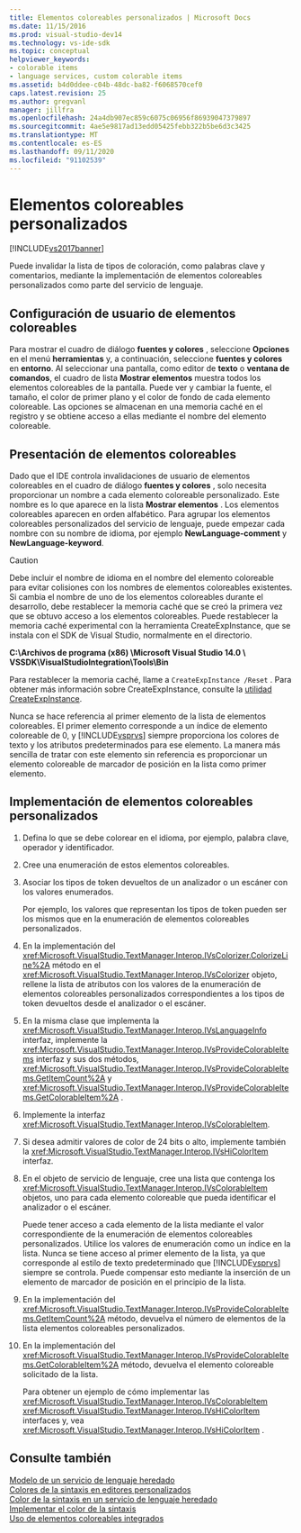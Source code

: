 ```yaml
---
title: Elementos coloreables personalizados | Microsoft Docs
ms.date: 11/15/2016
ms.prod: visual-studio-dev14
ms.technology: vs-ide-sdk
ms.topic: conceptual
helpviewer_keywords:
- colorable items
- language services, custom colorable items
ms.assetid: b4d0ddee-c04b-48dc-ba82-f6068570cef0
caps.latest.revision: 25
ms.author: gregvanl
manager: jillfra
ms.openlocfilehash: 24a4db907ec859c6075c06956f86939047379897
ms.sourcegitcommit: 4ae5e9817ad13edd05425febb322b5be6d3c3425
ms.translationtype: MT
ms.contentlocale: es-ES
ms.lasthandoff: 09/11/2020
ms.locfileid: "91102539"
---
```

# <a name="custom-colorable-items"></a>Elementos coloreables personalizados
[!INCLUDE[vs2017banner](../../includes/vs2017banner.md)]

Puede invalidar la lista de tipos de coloración, como palabras clave y comentarios, mediante la implementación de elementos coloreables personalizados como parte del servicio de lenguaje.  
  
## <a name="user-settings-of-colorable-items"></a>Configuración de usuario de elementos coloreables  
 Para mostrar el cuadro de diálogo **fuentes y colores** , seleccione **Opciones** en el menú **herramientas** y, a continuación, seleccione **fuentes y colores** en **entorno**. Al seleccionar una pantalla, como editor de **texto** o **ventana de comandos**, el cuadro de lista **Mostrar elementos** muestra todos los elementos coloreables de la pantalla. Puede ver y cambiar la fuente, el tamaño, el color de primer plano y el color de fondo de cada elemento coloreable. Las opciones se almacenan en una memoria caché en el registro y se obtiene acceso a ellas mediante el nombre del elemento coloreable.  
  
## <a name="presentation-of-colorable-items"></a>Presentación de elementos coloreables  
 Dado que el IDE controla invalidaciones de usuario de elementos coloreables en el cuadro de diálogo **fuentes y colores** , solo necesita proporcionar un nombre a cada elemento coloreable personalizado. Este nombre es lo que aparece en la lista **Mostrar elementos** . Los elementos coloreables aparecen en orden alfabético. Para agrupar los elementos coloreables personalizados del servicio de lenguaje, puede empezar cada nombre con su nombre de idioma, por ejemplo **NewLanguage-comment** y **NewLanguage-keyword**.  
  
> [!CAUTION]
> Debe incluir el nombre de idioma en el nombre del elemento coloreable para evitar colisiones con los nombres de elementos coloreables existentes. Si cambia el nombre de uno de los elementos coloreables durante el desarrollo, debe restablecer la memoria caché que se creó la primera vez que se obtuvo acceso a los elementos coloreables. Puede restablecer la memoria caché experimental con la herramienta CreateExpInstance, que se instala con el SDK de Visual Studio, normalmente en el directorio.  
>   
> **C:\Archivos de programa (x86) \Microsoft Visual Studio 14.0 \ VSSDK\VisualStudioIntegration\Tools\Bin**  
>   
> Para restablecer la memoria caché, llame a `CreateExpInstance /Reset` . Para obtener más información sobre CreateExpInstance, consulte la [utilidad CreateExpInstance](../../extensibility/internals/createexpinstance-utility.md).  
  
 Nunca se hace referencia al primer elemento de la lista de elementos coloreables. El primer elemento corresponde a un índice de elemento coloreable de 0, y [!INCLUDE[vsprvs](../../includes/vsprvs-md.md)] siempre proporciona los colores de texto y los atributos predeterminados para ese elemento. La manera más sencilla de tratar con este elemento sin referencia es proporcionar un elemento coloreable de marcador de posición en la lista como primer elemento.  
  
## <a name="implementing-custom-colorable-items"></a>Implementación de elementos coloreables personalizados  
  
1. Defina lo que se debe colorear en el idioma, por ejemplo, palabra clave, operador y identificador.  
  
2. Cree una enumeración de estos elementos coloreables.  
  
3. Asociar los tipos de token devueltos de un analizador o un escáner con los valores enumerados.  
  
    Por ejemplo, los valores que representan los tipos de token pueden ser los mismos que en la enumeración de elementos coloreables personalizados.  
  
4. En la implementación del <xref:Microsoft.VisualStudio.TextManager.Interop.IVsColorizer.ColorizeLine%2A> método en el <xref:Microsoft.VisualStudio.TextManager.Interop.IVsColorizer> objeto, rellene la lista de atributos con los valores de la enumeración de elementos coloreables personalizados correspondientes a los tipos de token devueltos desde el analizador o el escáner.  
  
5. En la misma clase que implementa la <xref:Microsoft.VisualStudio.TextManager.Interop.IVsLanguageInfo> interfaz, implemente la <xref:Microsoft.VisualStudio.TextManager.Interop.IVsProvideColorableItems> interfaz y sus dos métodos, <xref:Microsoft.VisualStudio.TextManager.Interop.IVsProvideColorableItems.GetItemCount%2A> y <xref:Microsoft.VisualStudio.TextManager.Interop.IVsProvideColorableItems.GetColorableItem%2A> .  
  
6. Implemente la interfaz <xref:Microsoft.VisualStudio.TextManager.Interop.IVsColorableItem>.  
  
7. Si desea admitir valores de color de 24 bits o alto, implemente también la <xref:Microsoft.VisualStudio.TextManager.Interop.IVsHiColorItem> interfaz.  
  
8. En el objeto de servicio de lenguaje, cree una lista que contenga los <xref:Microsoft.VisualStudio.TextManager.Interop.IVsColorableItem> objetos, uno para cada elemento coloreable que pueda identificar el analizador o el escáner.  
  
    Puede tener acceso a cada elemento de la lista mediante el valor correspondiente de la enumeración de elementos coloreables personalizados. Utilice los valores de enumeración como un índice en la lista. Nunca se tiene acceso al primer elemento de la lista, ya que corresponde al estilo de texto predeterminado que [!INCLUDE[vsprvs](../../includes/vsprvs-md.md)] siempre se controla. Puede compensar esto mediante la inserción de un elemento de marcador de posición en el principio de la lista.  
  
9. En la implementación del <xref:Microsoft.VisualStudio.TextManager.Interop.IVsProvideColorableItems.GetItemCount%2A> método, devuelva el número de elementos de la lista elementos coloreables personalizados.  
  
10. En la implementación del <xref:Microsoft.VisualStudio.TextManager.Interop.IVsProvideColorableItems.GetColorableItem%2A> método, devuelva el elemento coloreable solicitado de la lista.  
  
    Para obtener un ejemplo de cómo implementar las <xref:Microsoft.VisualStudio.TextManager.Interop.IVsColorableItem> <xref:Microsoft.VisualStudio.TextManager.Interop.IVsHiColorItem> interfaces y, vea <xref:Microsoft.VisualStudio.TextManager.Interop.IVsHiColorItem> .  
  
## <a name="see-also"></a>Consulte también  
 [Modelo de un servicio de lenguaje heredado](../../extensibility/internals/model-of-a-legacy-language-service.md)   
 [Colores de la sintaxis en editores personalizados](../../extensibility/syntax-coloring-in-custom-editors.md)   
 [Color de la sintaxis en un servicio de lenguaje heredado](../../extensibility/internals/syntax-coloring-in-a-legacy-language-service.md)   
 [Implementar el color de la sintaxis](../../extensibility/internals/implementing-syntax-coloring.md)   
 [Uso de elementos coloreables integrados](../../extensibility/internals/how-to-use-built-in-colorable-items.md)
